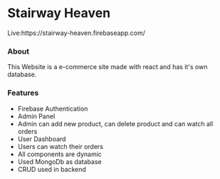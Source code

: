 <h1>Stairway Heaven</h1>
Live:https://stairway-heaven.firebaseapp.com/

<h3>About</h3>
This Website is a e-commerce site made with react and has it's own database.

<h3>Features</h3>
<ul>
  <li>Firebase Authentication</li>
  <li>Admin Panel</li>
  <li>Admin can add new product, can delete product and can watch all orders</li>
  <li>User Dashboard</li>
  <li>Users can watch their orders</li>
  <li>All components are dynamic</li>
  <li>Used MongoDb as database</li>
  <li>CRUD used in backend</li>
</ul>
